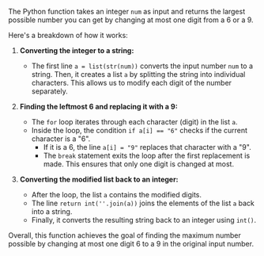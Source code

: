 The Python function takes an integer `num` as input and returns the largest possible number you can get by changing at most one digit from a 6 or a 9. 

Here's a breakdown of how it works:

1. **Converting the integer to a string:** 
   - The first line `a = list(str(num))` converts the input number `num` to a string. Then, it creates a list `a` by splitting the string into individual characters. This allows us to modify each digit of the number separately.

2. **Finding the leftmost 6 and replacing it with a 9:**
   - The `for` loop iterates through each character (digit) in the list `a`.
   - Inside the loop, the condition `if a[i] == "6"` checks if the current character is a "6".
     - If it is a 6, the line `a[i] = "9"` replaces that character with a "9".
     - The `break` statement exits the loop after the first replacement is made. This ensures that only one digit is changed at most.

3. **Converting the modified list back to an integer:**
   - After the loop, the list `a` contains the modified digits.
   - The line `return int(''.join(a))` joins the elements of the list `a` back into a string. 
   - Finally, it converts the resulting string back to an integer using `int()`.

Overall, this function achieves the goal of finding the maximum number possible by changing at most one digit 6 to a 9 in the original input number.
